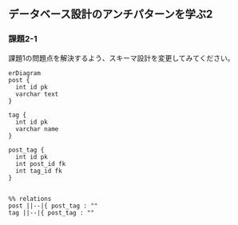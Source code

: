 ## データベース設計のアンチパターンを学ぶ2

### 課題2-1
課題1の問題点を解決するよう、スキーマ設計を変更してみてください。

```mermaid
erDiagram
post {
  int id pk
  varchar text
}

tag {
  int id pk
  varchar name 
}

post_tag {
  int id pk
  int post_id fk
  int tag_id fk
}


%% relations
post ||--|{ post_tag : ""
tag ||--|{ post_tag : ""
```